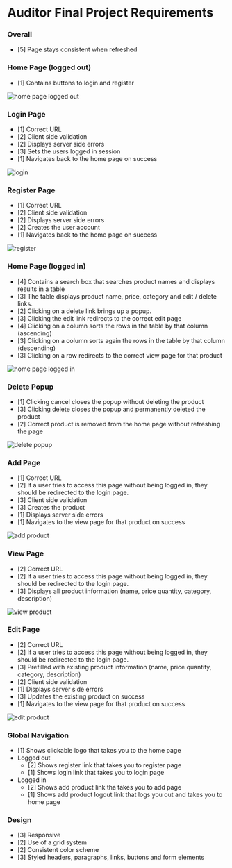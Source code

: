 # Auditor Final Project Requirements

### Overall
- [5] Page stays consistent when refreshed

### Home Page (logged out)
 - [1] Contains buttons to login and register

![home page logged out](mockups/1-home-logged-out.png)

### Login Page
- [1] Correct URL
- [2] Client side validation
- [2] Displays server side errors
- [3] Sets the users logged in session
- [1] Navigates back to the home page on success

![login](mockups/2-login.png)

### Register Page
- [1] Correct URL
- [2] Client side validation
- [2] Displays server side errors
- [2] Creates the user account
- [1] Navigates back to the home page on success

![register](mockups/3-register.png)

### Home Page (logged in)
- [4] Contains a search box that searches product names and displays results in a table
- [3] The table displays product name, price, category and edit / delete links.
- [2] Clicking on a delete link brings up a popup.
- [3] Clicking the edit link redirects to the correct edit page
- [4] Clicking on a column sorts the rows in the table by that column (ascending)
- [3] Clicking on a column sorts again the rows in the table by that column (descending)
- [3] Clicking on a row redirects to the correct view page for that product

![home page logged in](mockups/4-home-logged-in.png)

### Delete Popup
- [1] Clicking cancel closes the popup without deleting the product
- [3] Clicking delete closes the popup and permanently deleted the product
- [2] Correct product is removed from the home page without refreshing the page

![delete popup](mockups/5-delete-popup.png)

### Add Page
- [1] Correct URL
- [2] If a user tries to access this page without being logged in, they should be redirected to the login page.
- [3] Client side validation
- [3] Creates the product
- [1] Displays server side errors
- [1] Navigates to the view page for that product on success

![add product](mockups/6-add-product.png)

### View Page
- [2] Correct URL
- [2] If a user tries to access this page without being logged in, they should be redirected to the login page.
- [3] Displays all product information (name, price quantity, category, description)

![view product](mockups/8-view-product.png)

### Edit Page
- [2] Correct URL
- [2] If a user tries to access this page without being logged in, they should be redirected to the login page.
- [3] Prefilled with existing product information (name, price quantity, category, description)
- [2] Client side validation
- [1] Displays server side errors
- [3] Updates the existing product on success
- [1] Navigates to the view page for that product on success

![edit product](mockups/7-edit-product.png)

### Global Navigation
- [1] Shows clickable logo that takes you to the home page
- Logged out
	- [2] Shows register link that takes you to register page
	- [1] Shows login link that takes you to login page
- Logged in
	- [2] Shows add product link tha takes you to add page
	- [1] Shows add product logout link that logs you out and takes you to home page

### Design
- [3] Responsive
- [2] Use of a grid system
- [2] Consistent color scheme
- [3] Styled headers, paragraphs, links, buttons and form elements
